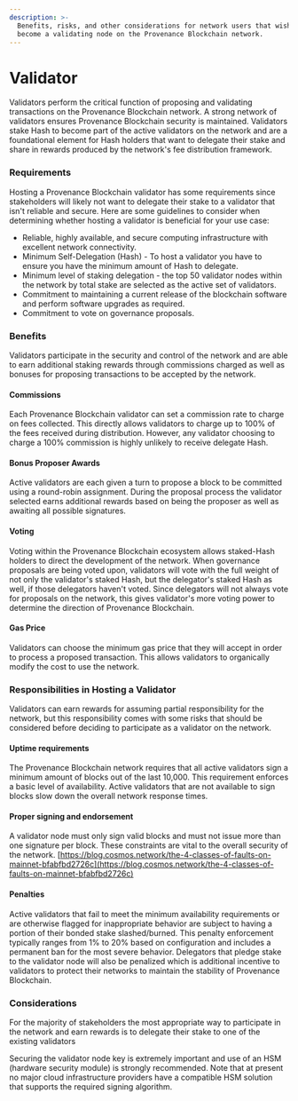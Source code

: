 ```yaml
---
description: >-
  Benefits, risks, and other considerations for network users that wish to
  become a validating node on the Provenance Blockchain network.
---
```


# Validator

Validators perform the critical function of proposing and validating transactions on the Provenance Blockchain network. A strong network of validators ensures Provenance Blockchain security is maintained. Validators stake Hash to become part of the active validators on the network and are a foundational element for Hash holders that want to delegate their stake and share in rewards produced by the network's fee distribution framework. 

### Requirements

Hosting a Provenance Blockchain validator has some requirements since stakeholders will likely not want to delegate their stake to a validator that isn't reliable and secure. Here are some guidelines to consider when determining whether hosting a validator is beneficial for your use case:

* Reliable, highly available, and secure computing infrastructure with excellent network connectivity.
* Minimum Self-Delegation \(Hash\) - To host a validator you have to ensure you have the minimum amount of Hash to delegate. 
* Minimum level of staking delegation - the top 50 validator nodes within the network by total stake are selected as the active set of validators.
* Commitment to maintaining a current release of the blockchain software and perform software upgrades as required.
* Commitment to vote on governance proposals.

### Benefits

Validators participate in the security and control of the network and are able to earn additional staking rewards through commissions charged as well as bonuses for proposing transactions to be accepted by the network. 

#### Commissions

Each Provenance Blockchain validator can set a commission rate to charge on fees collected. This directly allows validators to charge up to 100% of the fees received during distribution. However, any validator choosing to charge a 100% commission is highly unlikely to receive delegate Hash. 

#### Bonus Proposer Awards

Active validators are each given a turn to propose a block to be committed using a round-robin assignment. During the proposal process the validator selected earns additional rewards based on being the proposer as well as awaiting all possible signatures.

#### Voting 

Voting within the Provenance Blockchain ecosystem allows staked-Hash holders to direct the development of the network. When governance proposals are being voted upon, validators will vote with the full weight of not only the validator's staked Hash, but the delegator's staked Hash as well, if those delegators haven't voted. Since delegators will not always vote for proposals on the network, this gives validator's more voting power to determine the direction of Provenance Blockchain. 

#### Gas Price

Validators can choose the minimum gas price that they will accept in order to process a proposed transaction. This allows validators to organically modify the cost to use the network.

### Responsibilities in Hosting a Validator

Validators can earn rewards for assuming partial responsibility for the network, but this responsibility comes with some risks that should be considered before deciding to participate as a validator on the network. 

#### Uptime requirements

The Provenance Blockchain network requires that all active validators sign a minimum amount of blocks out of the last 10,000.  This requirement enforces a basic level of availability.  Active validators that are not available to sign blocks slow down the overall network response times.

#### Proper signing and endorsement

A validator node must only sign valid blocks and must not issue more than one signature per block.  These constraints are vital to the overall security of the network. [https://blog.cosmos.network/the-4-classes-of-faults-on-mainnet-bfabfbd2726c](https://blog.cosmos.network/the-4-classes-of-faults-on-mainnet-bfabfbd2726c)

#### Penalties

Active validators that fail to meet the minimum availability requirements or are otherwise flagged for inappropriate behavior are subject to having a portion of their bonded stake slashed/burned.  This penalty enforcement typically ranges from 1% to 20% based on configuration and includes a permanent ban for the most severe behavior.  Delegators that pledge stake to the validator node will also be penalized which is additional incentive to validators to protect their networks to maintain the stability of Provenance Blockchain.

### Considerations

For the majority of stakeholders the most appropriate way to participate in the network and earn rewards is to delegate their stake to one of the existing validators

Securing the validator node key is extremely important and use of an HSM \(hardware security module\) is strongly recommended.  Note that at present no major cloud infrastructure providers have a compatible HSM solution that supports the required signing algorithm.

